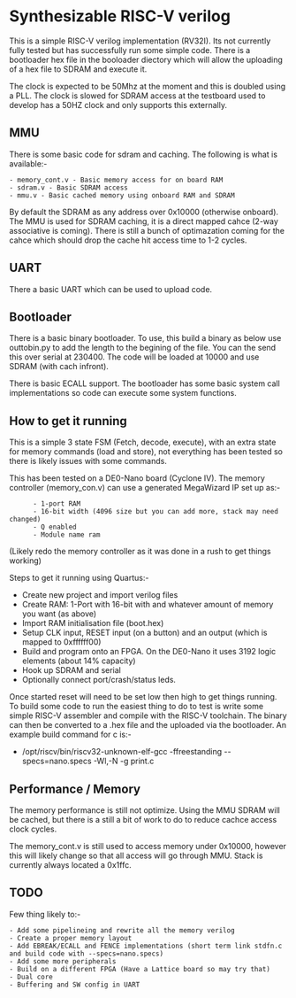 # Synthesizable RISC-V verilog

This is a simple RISC-V verilog implementation (RV32I).   Its not currently fully tested but has successfully run some simple code.  There is a bootloader hex file in the booloader diectory which will allow the uploading of a hex file to SDRAM and execute it.

The clock is expected to be 50Mhz at the moment and this is doubled using a PLL.  The clock is slowed for SDRAM access at the testboard used to develop has a 50HZ clock and only supports this externally.  


## MMU

There is some basic code for sdram and caching.   The following is what is available:-

    - memory_cont.v - Basic memory access for on board RAM
    - sdram.v - Basic SDRAM access
    - mmu.v - Basic cached memory using onboard RAM and SDRAM 
    
By default the SDRAM as any address over 0x10000 (otherwise onboard).  The MMU is used for SDRAM caching, it is a direct mapped cahce (2-way associative is coming).  There is still a bunch of optimazation coming for the cahce which should drop the cache hit access time to 1-2 cycles.

## UART

There a basic UART which can be used to upload code.  

## Bootloader

There is a basic binary bootloader.  To use, this build a binary as below use outtobin.py to add the length to the begining of the file.   You can the send this over serial at 230400.   The code will be loaded at 10000 and use SDRAM (with cach infront).

There is basic ECALL support.   The bootloader has some basic system call implementations so code can execute some system functions.

## How to get it running

This is a simple 3 state FSM (Fetch, decode, execute), with an extra state for memory commands (load and store), not everything has been tested so there is likely issues with some commands.

This has been tested on a DE0-Nano board (Cyclone IV).  The memory controller (memory_con.v) can use a generated MegaWizard IP set up as:-

          - 1-port RAM
          - 16-bit width (4096 size but you can add more, stack may need changed)
          - Q enabled
          - Module name ram

(Likely redo the memory controller as it was done in a rush to get things working)

Steps to get it running using Quartus:-

  -  Create new project and import verilog files
  -  Create RAM: 1-Port with 16-bit with and whatever amount of memory you want (as above)
  -  Import RAM initialisation file (boot.hex)
  -  Setup CLK input, RESET input (on a button) and an output (which is mapped to 0xffffff00)
  -  Build and program onto an FPGA.  On the DE0-Nano it uses 3192 logic elements (about 14% capacity)
  -  Hook up SDRAM and serial
  -  Optionally connect port/crash/status leds.

Once started reset will need to be set low then high to get things running. To build some code to run the easiest thing to do to test is write some simple RISC-V assembler and compile with the RISC-V toolchain.  The binary can then be converted to a .hex file and the uploaded via the bootloader.  An example build command for c is:-

   - /opt/riscv/bin/riscv32-unknown-elf-gcc  -ffreestanding  --specs=nano.specs -Wl,-N  -g print.c


## Performance /  Memory

The memory performance is still not optimize.  Using the MMU SDRAM will be cached, but there is a still a bit of work to do to reduce cachce access clock cycles.

The memory_cont.v is still used to access memory under 0x10000, however this will likely change so that all access will go through MMU.   Stack is currently always located a 0x1ffc.


## TODO

Few thing likely to:-

    - Add some pipelineing and rewrite all the memory verilog  
    - Create a proper memory layout
    - Add EBREAK/ECALL and FENCE implementations (short term link stdfn.c and build code with --specs=nano.specs)
    - Add some more peripherals
    - Build on a different FPGA (Have a Lattice board so may try that)
    - Dual core
    - Buffering and SW config in UART

